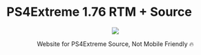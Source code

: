 # PS4Extreme 1.76 RTM + Source

<p align="center">
<img src="https://www.psxhax.com/attachments/ps4-extreme-1-76-rtm-tool-wip-with-source-code-by-vultra-jpg.2882/">
</p>
<p align="center">
Website for PS4Extreme Source, Not Mobile Friendly 🔥
</p>
